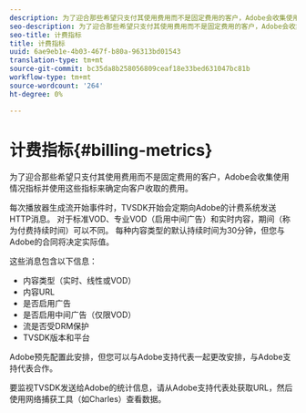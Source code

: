 ```yaml
---
description: 为了迎合那些希望只支付其使用费用而不是固定费用的客户，Adobe会收集使用情况指标并使用这些指标来确定向客户收取的费用。
seo-description: 为了迎合那些希望只支付其使用费用而不是固定费用的客户，Adobe会收集使用情况指标并使用这些指标来确定向客户收取的费用。
seo-title: 计费指标
title: 计费指标
uuid: 6ae9eb1e-4b03-467f-b80a-96313bd01543
translation-type: tm+mt
source-git-commit: bc35da8b258056809ceaf18e33bed631047bc81b
workflow-type: tm+mt
source-wordcount: '264'
ht-degree: 0%

---
```



# 计费指标{#billing-metrics}

为了迎合那些希望只支付其使用费用而不是固定费用的客户，Adobe会收集使用情况指标并使用这些指标来确定向客户收取的费用。

每次播放器生成流开始事件时，TVSDK开始会定期向Adobe的计费系统发送HTTP消息。 对于标准VOD、专业VOD（启用中间广告）和实时内容，期间（称为付费持续时间）可以不同。 每种内容类型的默认持续时间为30分钟，但您与Adobe的合同将决定实际值。

这些消息包含以下信息：

* 内容类型（实时、线性或VOD）
* 内容URL
* 是否启用广告
* 是否启用中间广告（仅限VOD）
* 流是否受DRM保护
* TVSDK版本和平台

Adobe预先配置此安排，但您可以与Adobe支持代表一起更改安排，与Adobe支持代表合作。

要监视TVSDK发送给Adobe的统计信息，请从Adobe支持代表处获取URL，然后使用网络捕获工具（如Charles）查看数据。